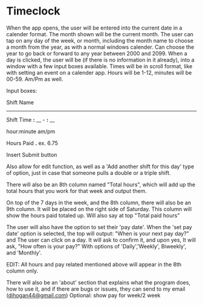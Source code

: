 Timeclock
==================
When the app opens, the user will be entered into the current date in a calender format. The month shown will be the 
current month.
The user can tap on any day of the week, or month, including the month name to choose a month from the year,
as with a normal windows calender. Can choose the year to go back or forward to any year between 2000 and 2099.
When a day is clicked, the user will be (if there is no information in it already), into a window with a few input
boxes available. Times will be in scroll format, like with setting an event on a calender app.
Hours will be 1-12, minutes will be 00-59. Am/Pm as well.
 
Input boxes:


Shift Name
___________


Shift Time
__:__ __          -     __:__ __

hour:minute am/pm


Hours Paid
__.__
ex. 6.75

Insert Submit button

Also allow for edit function, as well as a 'Add another shift for this day' type of option, just in case that
someone pulls a double or a triple shift.


There will also be an 8th column named "Total hours", which will add up the total hours that you work for that week 
and output them.

On top of the 7 days in the week, and the 8th column, there will also be an 9th column. It will be placed on the right 
side of Saturday. 
This column will show the hours paid totaled up. Will also say at top "Total paid hours"

The user will also have the option to set their 'pay date'. When the 'set pay date' option is selected, the top will 
output: "When is your next pay day?" and The user can click on a day. It will ask to confirm it, and upon yes,
It will ask, "How often is your pay?" With options of 'Daily','Weekly', Biweekly', and 'Monthly'.

EDIT: All hours and pay related mentioned above will appear in the 8th column only.


There will also be an 'about' section that explains what the program does, how to use it, and if there are bugs or issues,
they can send to my email (djhogan44@gmail.com)
Optional: show pay for week/2 week
